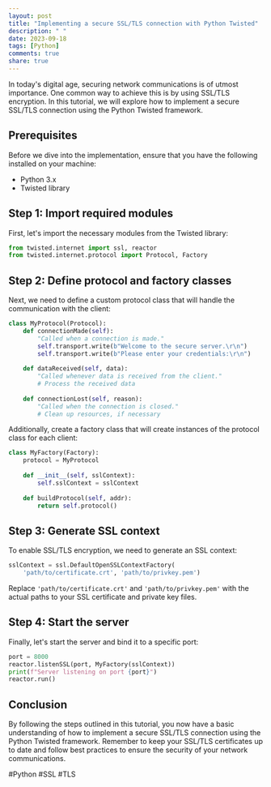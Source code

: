 ```yaml
---
layout: post
title: "Implementing a secure SSL/TLS connection with Python Twisted"
description: " "
date: 2023-09-18
tags: [Python]
comments: true
share: true
---
```


In today's digital age, securing network communications is of utmost importance. One common way to achieve this is by using SSL/TLS encryption. In this tutorial, we will explore how to implement a secure SSL/TLS connection using the Python Twisted framework.

## Prerequisites
Before we dive into the implementation, ensure that you have the following installed on your machine:
- Python 3.x
- Twisted library 

## Step 1: Import required modules
First, let's import the necessary modules from the Twisted library:

```python
from twisted.internet import ssl, reactor
from twisted.internet.protocol import Protocol, Factory
```

## Step 2: Define protocol and factory classes
Next, we need to define a custom protocol class that will handle the communication with the client:

```python
class MyProtocol(Protocol):
    def connectionMade(self):
        "Called when a connection is made."
        self.transport.write(b"Welcome to the secure server.\r\n")
        self.transport.write(b"Please enter your credentials:\r\n")
        
    def dataReceived(self, data):
        "Called whenever data is received from the client."
        # Process the received data
        
    def connectionLost(self, reason):
        "Called when the connection is closed."
        # Clean up resources, if necessary
```

Additionally, create a factory class that will create instances of the protocol class for each client:

```python
class MyFactory(Factory):
    protocol = MyProtocol
    
    def __init__(self, sslContext):
        self.sslContext = sslContext
        
    def buildProtocol(self, addr):
        return self.protocol()
```

## Step 3: Generate SSL context
To enable SSL/TLS encryption, we need to generate an SSL context:

```python
sslContext = ssl.DefaultOpenSSLContextFactory(
    'path/to/certificate.crt', 'path/to/privkey.pem')
```
Replace `'path/to/certificate.crt'` and `'path/to/privkey.pem'` with the actual paths to your SSL certificate and private key files.

## Step 4: Start the server
Finally, let's start the server and bind it to a specific port:

```python
port = 8000
reactor.listenSSL(port, MyFactory(sslContext))
print(f"Server listening on port {port}")
reactor.run()
```

## Conclusion
By following the steps outlined in this tutorial, you now have a basic understanding of how to implement a secure SSL/TLS connection using the Python Twisted framework. Remember to keep your SSL/TLS certificates up to date and follow best practices to ensure the security of your network communications.

#Python #SSL #TLS